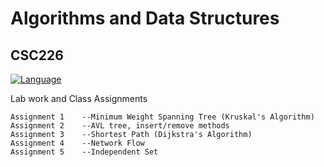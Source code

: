 # Algorithms and Data Structures
## CSC226

[![Language](https://img.shields.io/badge/language-Java-red.svg)](http://www.oracle.com/technetwork/java/index.html)

Lab work and Class Assignments

	Assignment 1	--Minimum Weight Spanning Tree (Kruskal's Algorithm)
	Assignment 2	--AVL tree, insert/remove methods
	Assignment 3	--Shortest Path (Dijkstra's Algorithm)
	Assignment 4	--Network Flow
	Assignment 5	--Independent Set

